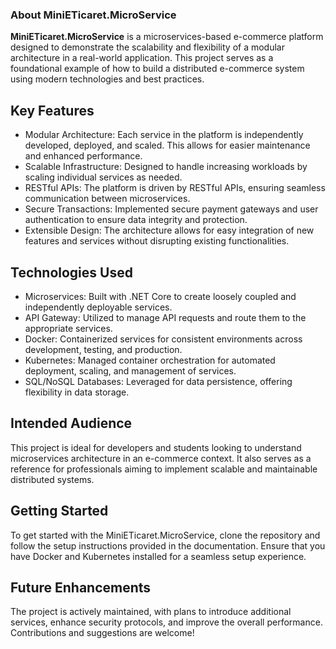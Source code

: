 ### About MiniETicaret.MicroService
**MiniETicaret.MicroService** is a microservices-based e-commerce platform designed to demonstrate the scalability and flexibility of a modular architecture in a real-world application. This project serves as a foundational example of how to build a distributed e-commerce system using modern technologies and best practices.

## Key Features
+ Modular Architecture: Each service in the platform is independently developed, deployed, and scaled. This allows for easier maintenance and enhanced performance.
+ Scalable Infrastructure: Designed to handle increasing workloads by scaling individual services as needed.
+ RESTful APIs: The platform is driven by RESTful APIs, ensuring seamless communication between microservices.
+ Secure Transactions: Implemented secure payment gateways and user authentication to ensure data integrity and protection.
+ Extensible Design: The architecture allows for easy integration of new features and services without disrupting existing functionalities.

## Technologies Used
+ Microservices: Built with .NET Core to create loosely coupled and independently deployable services.
+ API Gateway: Utilized to manage API requests and route them to the appropriate services.
+ Docker: Containerized services for consistent environments across development, testing, and production.
+ Kubernetes: Managed container orchestration for automated deployment, scaling, and management of services.
+ SQL/NoSQL Databases: Leveraged for data persistence, offering flexibility in data storage.

## Intended Audience
This project is ideal for developers and students looking to understand microservices architecture in an e-commerce context. It also serves as a reference for professionals aiming to implement scalable and maintainable distributed systems.

## Getting Started
To get started with the MiniETicaret.MicroService, clone the repository and follow the setup instructions provided in the documentation. Ensure that you have Docker and Kubernetes installed for a seamless setup experience.

## Future Enhancements
The project is actively maintained, with plans to introduce additional services, enhance security protocols, and improve the overall performance. Contributions and suggestions are welcome!
